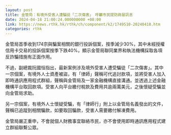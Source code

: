 ```yaml
---
layout: post
title: 金管局：有境外受害人遭騙徒「二次傷害」　呼籲市民提防偽冒訊息
date: 2024-04-18 21:00:24.000000000 +08:00
link: https://news.rthk.hk/rthk/ch/component/k2/1749510-20240418.htm
categories: rthk
---
```


金管局首季收到174宗與騙案相關的銀行投訴個案，按季減少30%，其中未經授權信用卡交易的投訴個案按季下跌40%，顯示金管局聯同業界和執法機構採取各項反詐騙措施有正面作用。

不過，副總裁阮國恒指出，最新案例涉及境外受害人遭受騙徒「二次傷害」。其中一宗個案，有境外人士資產被盜，有「律師」聲稱可代追討款項，並將受害人加入即時通訊應用程式群組，聲稱與金管局及一家金融機構直接溝通。並透過上述金融機構平台取回款項。受害人向平台繳付稅款及費用共逾兩萬美元，之後懷疑受騙並向金管局求助。

另一宗個案，有境外人士懷疑受騙，有「律師行」附上以金管局名義發出的文件，聲稱已追蹤到相關騙款，如要取回騙款，受害人需要繳付解凍費用。

金管局嚴正重申，不會就個人財務事宜聯絡市民，亦不會使用即時通訊應用程式建立群組聯繫公眾。
